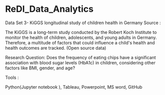 # ReDI_Data_Analytics
Data Set 3- KiGGS longitudinal study of children health in Germany
Source : 

The KiGGS is a long-term study conducted by the Robert Koch Institute to monitor the health of children, adolescents, and young adults in Germany. Therefore, a multitude of factors that could influence a child's health and health outcomes are tracked. (Open source data) 

Research Question: 
Does the frequency of eating chips have a significant association with blood sugar levels (HbA1c) in children, considering other factors like BMI, gender, 
and age?

Tools : 

Python(Jupyter notebook ),
Tableau,
Powerpoint, 
MS word,
GitHub 

